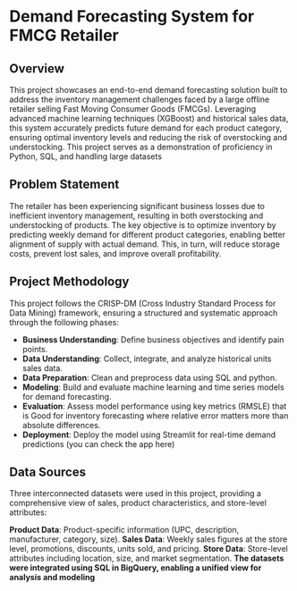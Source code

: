 # Demand Forecasting System for FMCG Retailer
## Overview
This project showcases an end-to-end demand forecasting solution built to address the inventory management challenges faced by a large offline retailer selling Fast Moving Consumer Goods (FMCGs). Leveraging advanced machine learning techniques (XGBoost) and historical sales data, this system accurately predicts future demand for each product category, ensuring optimal inventory levels and reducing the risk of overstocking and understocking. This project serves as a demonstration of proficiency in Python, SQL, and handling large datasets

## Problem Statement
The retailer has been experiencing significant business losses due to inefficient inventory management, resulting in both overstocking and understocking of products. The key objective is to optimize inventory by predicting weekly demand for different product categories, enabling better alignment of supply with actual demand. This, in turn, will reduce storage costs, prevent lost sales, and improve overall profitability.

## Project Methodology
This project follows the CRISP-DM (Cross Industry Standard Process for Data Mining) framework, ensuring a structured and systematic approach through the following phases:
* **Business Understanding**: Define business objectives and identify pain points.
* **Data Understanding**: Collect, integrate, and analyze historical units sales data.
* **Data Preparation**: Clean and preprocess data using SQL and python.
* **Modeling**: Build and evaluate machine learning and time series models for demand forecasting.
* **Evaluation**: Assess model performance using key metrics (RMSLE) that is Good for inventory forecasting where relative error matters more than absolute differences.
* **Deployment**: Deploy the model using Streamlit for real-time demand predictions (you can check the app here)

## Data Sources
Three interconnected datasets were used in this project, providing a comprehensive view of sales, product characteristics, and store-level attributes:

**Product Data**: Product-specific information (UPC, description, manufacturer, category, size).
**Sales Data**: Weekly sales figures at the store level, promotions, discounts, units sold, and pricing.
**Store Data**: Store-level attributes including location, size, and market segmentation.
**The datasets were integrated using SQL in BigQuery, enabling a unified view for analysis and modeling**
